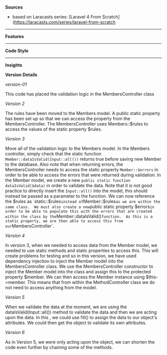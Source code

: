 **Sources**
* based on Laracasts series:  [Laravel 4 From Scratch](https://laracasts.com/series/laravel-from-scratch

___

**Features**


___

**Code Style**


___

**Insights**


**Version Details**

*version-01*

This code has placed the validation logic in the MembersController class

*Version 2*

The rules have been moved to the Members model.  A public static property has been set up so that we can access the property from the MembersController.
The MembersController uses Members::$rules to access the values of the static property $rules.

*Version 3*

Move all of the validation logic to the Members model.  In the Members controller, simply check that the static function `Member::dataIsValid(Input::all())` returns true before saving new Member to the database.  Also note that when returning errors, the MembersController needs to access the static property `Member::$errors` in order to be able to access the errors that were returned during validation.  In the Member model, we create a new `public static function dataIsValid($data)` in order to validate the data.  Note that it is not good practice to directly insert the `Input::all()` into the model, this should instead be passed as a parameter to the function.  We can now reference the $rules as `static::$rules` instead of `Member::$rules` as we are within the same class.  We must also create a new `public static property $errors` in order to be able to populate this with the errors that are created within the class by the `Member::dataIsValid()` function.  As this is a static property, we are then able to access this from our `MembersController`.
 
*Version 4*

In version 3, when we needed to access data from the Member model, we needed to use static methods and static properties to access this.  This will create problems for testing and so in this version, we have used dependency injection to inject the Member model into the MembersController class.  We use the MembersController constructor to inject the Member model into the class and assign this to the protected property $member.  We can then access the Member instance using $this->member.  This means that from within the MethodController class we do not need to access anything from the model.  

*Version 5*

When we validate the data at the moment, we are using the dataIsValid(Input::all()) method to validate the data and then we are acting upon the data.  In this , we could use fill() to assign the data to our object's attributes.  We could then get the object to validate its own attributes.

*Version 6*
 
As in Version 5, we were only acting upon the object, we can shorten the code even further by chaining some of the methods.